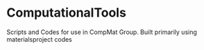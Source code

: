 # ComputationalTools
Scripts and Codes for use in CompMat Group. Built primarily using materialsproject codes
